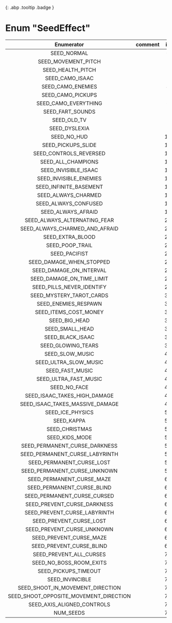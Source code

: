 [ ](#){: .abp .tooltip .badge }
# Enum "SeedEffect"
|Enumerator|comment|id|
|:--:|:--:|:--:|
| SEED_NORMAL |  | 0 |
| SEED_MOVEMENT_PITCH |  | 1 |
| SEED_HEALTH_PITCH |  | 2 |
| SEED_CAMO_ISAAC |  | 3 |
| SEED_CAMO_ENEMIES |  | 4 |
| SEED_CAMO_PICKUPS |  | 5 |
| SEED_CAMO_EVERYTHING |  | 6 |
| SEED_FART_SOUNDS |  | 7 |
| SEED_OLD_TV |  | 8 |
| SEED_DYSLEXIA |  | 9 |
| SEED_NO_HUD |  | 10 |
| SEED_PICKUPS_SLIDE |  | 11 |
| SEED_CONTROLS_REVERSED |  | 12 |
| SEED_ALL_CHAMPIONS |  | 13 |
| SEED_INVISIBLE_ISAAC |  | 14 |
| SEED_INVISIBLE_ENEMIES |  | 15 |
| SEED_INFINITE_BASEMENT |  | 16 |
| SEED_ALWAYS_CHARMED |  | 17 |
| SEED_ALWAYS_CONFUSED |  | 18 |
| SEED_ALWAYS_AFRAID |  | 19 |
| SEED_ALWAYS_ALTERNATING_FEAR |  | 20 |
| SEED_ALWAYS_CHARMED_AND_AFRAID |  | 21 |
| SEED_EXTRA_BLOOD |  | 23 |
| SEED_POOP_TRAIL |  | 24 |
| SEED_PACIFIST |  | 25 |
| SEED_DAMAGE_WHEN_STOPPED |  | 26 |
| SEED_DAMAGE_ON_INTERVAL |  | 27 |
| SEED_DAMAGE_ON_TIME_LIMIT |  | 28 |
| SEED_PILLS_NEVER_IDENTIFY |  | 29 |
| SEED_MYSTERY_TAROT_CARDS |  | 30 |
| SEED_ENEMIES_RESPAWN |  | 32 |
| SEED_ITEMS_COST_MONEY |  | 33 |
| SEED_BIG_HEAD |  | 35 |
| SEED_SMALL_HEAD |  | 36 |
| SEED_BLACK_ISAAC |  | 37 |
| SEED_GLOWING_TEARS |  | 38 |
| SEED_SLOW_MUSIC |  | 41 |
| SEED_ULTRA_SLOW_MUSIC |  | 42 |
| SEED_FAST_MUSIC |  | 43 |
| SEED_ULTRA_FAST_MUSIC |  | 44 |
| SEED_NO_FACE |  | 46 |
| SEED_ISAAC_TAKES_HIGH_DAMAGE |  | 47 |
| SEED_ISAAC_TAKES_MASSIVE_DAMAGE |  | 48 |
| SEED_ICE_PHYSICS |  | 52 |
| SEED_KAPPA |  | 53 |
| SEED_CHRISTMAS |  | 54 |
| SEED_KIDS_MODE |  | 55 |
| SEED_PERMANENT_CURSE_DARKNESS |  | 56 |
| SEED_PERMANENT_CURSE_LABYRINTH |  | 57 |
| SEED_PERMANENT_CURSE_LOST |  | 58 |
| SEED_PERMANENT_CURSE_UNKNOWN |  | 59 |
| SEED_PERMANENT_CURSE_MAZE |  | 60 |
| SEED_PERMANENT_CURSE_BLIND |  | 61 |
| SEED_PERMANENT_CURSE_CURSED |  | 62 |
| SEED_PREVENT_CURSE_DARKNESS |  | 63 |
| SEED_PREVENT_CURSE_LABYRINTH |  | 64 |
| SEED_PREVENT_CURSE_LOST |  | 65 |
| SEED_PREVENT_CURSE_UNKNOWN |  | 66 |
| SEED_PREVENT_CURSE_MAZE |  | 67 |
| SEED_PREVENT_CURSE_BLIND |  | 68 |
| SEED_PREVENT_ALL_CURSES |  | 70 |
| SEED_NO_BOSS_ROOM_EXITS |  | 71 |
| SEED_PICKUPS_TIMEOUT |  | 72 |
| SEED_INVINCIBLE |  | 73 |
| SEED_SHOOT_IN_MOVEMENT_DIRECTION |  | 74 |
| SEED_SHOOT_OPPOSITE_MOVEMENT_DIRECTION |  | 75 |
| SEED_AXIS_ALIGNED_CONTROLS |  | 76 |
| NUM_SEEDS |  | 77 |